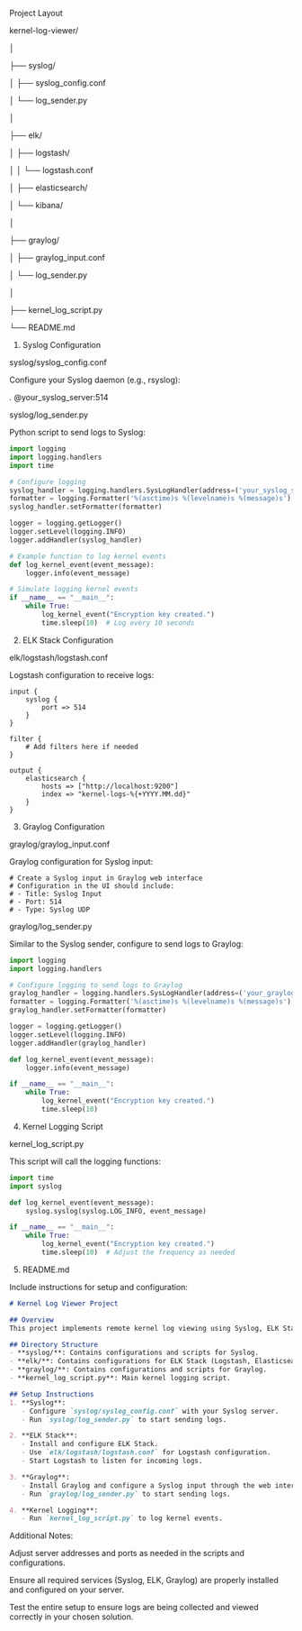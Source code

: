 Project Layout

kernel-log-viewer/

│

├── syslog/

│   ├── syslog_config.conf

│   └── log_sender.py

│

├── elk/

│   ├── logstash/

│   │   └── logstash.conf

│   ├── elasticsearch/

│   └── kibana/

│

├── graylog/

│   ├── graylog_input.conf

│   └── log_sender.py

│

├── kernel_log_script.py

└── README.md

1. Syslog Configuration

syslog/syslog_config.conf

Configure your Syslog daemon (e.g., rsyslog):

*.* @your_syslog_server:514

syslog/log_sender.py

Python script to send logs to Syslog:

```python
import logging
import logging.handlers
import time

# Configure logging
syslog_handler = logging.handlers.SysLogHandler(address=('your_syslog_server', 514))
formatter = logging.Formatter('%(asctime)s %(levelname)s %(message)s')
syslog_handler.setFormatter(formatter)

logger = logging.getLogger()
logger.setLevel(logging.INFO)
logger.addHandler(syslog_handler)

# Example function to log kernel events
def log_kernel_event(event_message):
    logger.info(event_message)

# Simulate logging kernel events
if __name__ == "__main__":
    while True:
        log_kernel_event("Encryption key created.")
        time.sleep(10)  # Log every 10 seconds
```

2. ELK Stack Configuration

elk/logstash/logstash.conf

Logstash configuration to receive logs:

```dsl
input {
    syslog {
        port => 514
    }
}

filter {
    # Add filters here if needed
}

output {
    elasticsearch {
        hosts => ["http://localhost:9200"]
        index => "kernel-logs-%{+YYYY.MM.dd}"
    }
}
```

3. Graylog Configuration

graylog/graylog_input.conf

Graylog configuration for Syslog input:

```dsl
# Create a Syslog input in Graylog web interface
# Configuration in the UI should include: 
# - Title: Syslog Input
# - Port: 514
# - Type: Syslog UDP
```

graylog/log_sender.py

Similar to the Syslog sender, configure to send logs to Graylog:

```python
import logging
import logging.handlers

# Configure logging to send logs to Graylog
graylog_handler = logging.handlers.SysLogHandler(address=('your_graylog_server', 514))
formatter = logging.Formatter('%(asctime)s %(levelname)s %(message)s')
graylog_handler.setFormatter(formatter)

logger = logging.getLogger()
logger.setLevel(logging.INFO)
logger.addHandler(graylog_handler)

def log_kernel_event(event_message):
    logger.info(event_message)

if __name__ == "__main__":
    while True:
        log_kernel_event("Encryption key created.")
        time.sleep(10)
```

4. Kernel Logging Script

kernel_log_script.py

This script will call the logging functions:

```python
import time
import syslog

def log_kernel_event(event_message):
    syslog.syslog(syslog.LOG_INFO, event_message)

if __name__ == "__main__":
    while True:
        log_kernel_event("Encryption key created.")
        time.sleep(10)  # Adjust the frequency as needed
```

5. README.md

Include instructions for setup and configuration:

```markdown
# Kernel Log Viewer Project

## Overview
This project implements remote kernel log viewing using Syslog, ELK Stack, and Graylog.

## Directory Structure
- **syslog/**: Contains configurations and scripts for Syslog.
- **elk/**: Contains configurations for ELK Stack (Logstash, Elasticsearch, Kibana).
- **graylog/**: Contains configurations and scripts for Graylog.
- **kernel_log_script.py**: Main kernel logging script.

## Setup Instructions
1. **Syslog**: 
   - Configure `syslog/syslog_config.conf` with your Syslog server.
   - Run `syslog/log_sender.py` to start sending logs.

2. **ELK Stack**: 
   - Install and configure ELK Stack.
   - Use `elk/logstash/logstash.conf` for Logstash configuration.
   - Start Logstash to listen for incoming logs.

3. **Graylog**: 
   - Install Graylog and configure a Syslog input through the web interface.
   - Run `graylog/log_sender.py` to start sending logs.

4. **Kernel Logging**:
   - Run `kernel_log_script.py` to log kernel events.
```

Additional Notes:

Adjust server addresses and ports as needed in the scripts and configurations.

Ensure all required services (Syslog, ELK, Graylog) are properly installed and configured on your server.

Test the entire setup to ensure logs are being collected and viewed correctly in your chosen solution.

